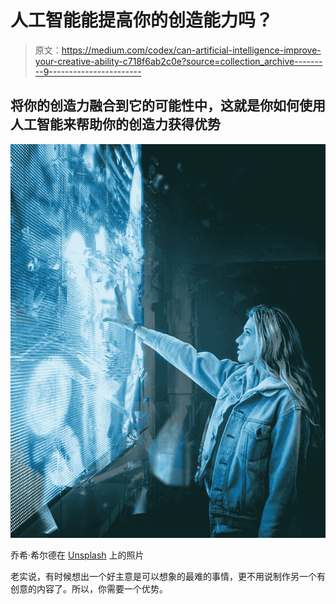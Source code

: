 # 人工智能能提高你的创造能力吗？

> 原文：<https://medium.com/codex/can-artificial-intelligence-improve-your-creative-ability-c718f6ab2c0e?source=collection_archive---------9----------------------->

## 将你的创造力融合到它的可能性中，这就是你如何使用人工智能来帮助你的创造力获得优势

![](img/08b25ed8409500a6e8bbf84ac49750a0.png)

乔希·希尔德在 [Unsplash](https://unsplash.com?utm_source=medium&utm_medium=referral) 上的照片

老实说，有时候想出一个好主意是可以想象的最难的事情，更不用说制作另一个有创意的内容了。所以，你需要一个优势。
